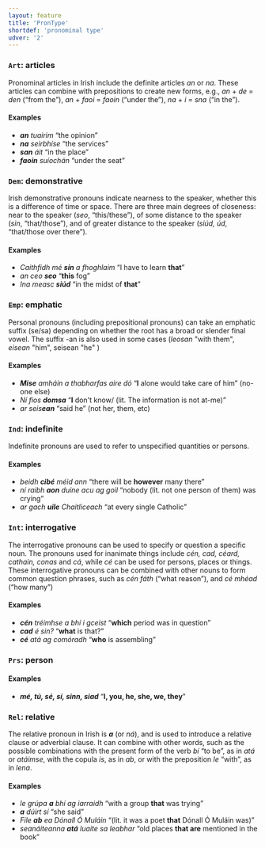```yaml
---
layout: feature
title: 'PronType'
shortdef: 'pronominal type'
udver: '2'
---
```

### <a name="Art">`Art`</a>: articles

Pronominal articles in Irish include the definite articles _an_ or _na_. These articles can combine with prepositions to create new forms, e.g., _an_ + _de_ = _den_ (“from the”), _an_ + _faoi_ = _faoin_ (“under the”), _na_ + _i_ = _sna_ (“in the”).

#### Examples

* _<b>an</b> tuairim_ “the opinion”
* _<b>na</b> seirbhíse_ “the services”
* _<b>san</b> áit_ “in the place”
* _<b>faoin</b> suíochán_ “under the seat”

### <a name="Dem">`Dem`</a>: demonstrative

Irish demonstrative pronouns indicate nearness to the speaker, whether this is a difference of time or space. There are three main degrees of closeness: near to the speaker (_seo_, “this/these”), of some distance to the speaker (_sin_, “that/those”), and of greater distance to the speaker (_siúd, úd_, “that/those over there”).

#### Examples

* _Caithfidh mé <b>sin</b> a fhoghlaim_ “I have to learn <b>that</b>”
* _an ceo <b>seo</b>_ “<b>this</b> fog”
* _Ina measc <b>siúd</b>_ “in the midst of <b>that</b>”


### <a name="Emp">`Emp`</a>: emphatic

Personal pronouns (including prepositional pronouns) can take an emphatic suffix (se/sa) depending on whether the root has a broad or slender final vowel. The suffix -an is also used in some cases (_leosan_ "with them", _eisean_ "him", seisean "he" )

#### Examples

* _<b>Mise</b> amháin a thabharfas aire dó_ “<b>I</b> alone would take care of him” (no-one else)
* _Ní fios <b>domsa</b>_ “<b>I</b> don't know/ (lit. The information is not at-me)”
* _ar seis<b>ean</b>_ “said he”  (not her, them, etc)

### <a name="Ind">`Ind`</a>: indefinite

Indefinite pronouns are used to refer to unspecified quantities or persons.

#### Examples

* _beidh <b>cibé</b> méid ann_ “there will be <b>however</b> many there”
* _ní raibh <b>aon</b> duine acu ag goil_ “nobody (lit. not one person of them) was crying”
* _ar gach <b>uile</b> Chaitliceach_ “at every single Catholic”

### <a name="Int">`Int`</a>: interrogative

The interrogative pronouns can be used to specify or question a specific noun. The pronouns used for inanimate things include _cén, cad, céard, cathain, conas_ and _cá_, while  _cé_ can be used for persons, places or things. These interrogative pronouns can be combined with other nouns to form common question phrases, such as _cén fáth_ (“what reason”), and _cé mhéad_ (“how many”)

#### Examples

* _<b>cén</b> tréimhse a bhí i gceist_ “<b>which</b> period was in question”
* _<b>cad</b> é sin?_ “<b>what</b> is that?”
* _<b>cé</b> atá ag comóradh_ “<b>who</b> is assembling”

### <a name="Prs">`Prs`</a>: person

#### Examples

* _<b>mé, tú, sé, sí, sinn, siad</b>_ “<b>I, you, he, she, we, they</b>”

### <a name="Rel">`Rel`</a>: relative

The relative pronoun in Irish is _<b>a</b>_ (or _ná_), and is used to introduce a relative clause or adverbial clause. It can combine with other words, such as the possible combinations with the present form of the verb _bí_ “to be”, as in _atá_ or _atáimse_, with the copula _is_, as in _ab_,  or with the preposition _le_ “with”, as in _lena_.

#### Examples

* _le grúpa <b>a</b> bhí ag iarraidh_ “with a group <b>that</b> was trying”
* _<b>a</b> dúirt sí_ “she said”
* _File <b>ab</b> ea Dónall Ó Muláin_ “(lit. it was a poet <b>that</b> Dónall Ó Muláin was)”
* _seanáiteanna <b>atá</b> luaite sa leabhar_ “old places <b>that are</b> mentioned in the book”
<!-- Interlanguage links updated Po lis 14 15:34:56 CET 2022 -->
